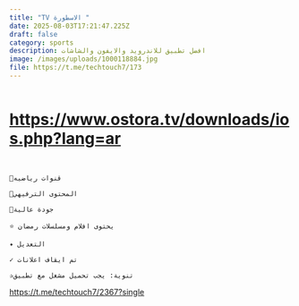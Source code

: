 ```yaml
---
title: "TV الاسطورة "
date: 2025-08-03T17:21:47.225Z
draft: false
category: sports
description: افضل تطبيق للاندرويد والايفون والشاشات
image: /images/uploads/1000118884.jpg
file: https://t.me/techtouch7/173
---
```

![]()



# <https://www.ostora.tv/downloads/ios.php?lang=ar>

```


🥇قنوات رياضيه

🥇المحتوى الترفيهي

🥇جودة عالية 

⭐️ يحتوى افلام ومسلسلات رمضان 

✦ التعديل

✓ تم ايقاف اعلانات

✰تنوية: يجب تحميل مشغل مع تطبيق
```

<https://t.me/techtouch7/2367?single>